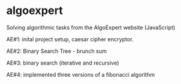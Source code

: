 # algoexpert
Solving algorithmic tasks from the AlgoExpert website (JavaScript)

AE#1: inital project setup, caesar cipher encryptor.

AE#2: Binary Search Tree - brunch sum

AE#3: binary search (iterative and recursive)

AE#4: implemented three versions of a fibonacci algorithm